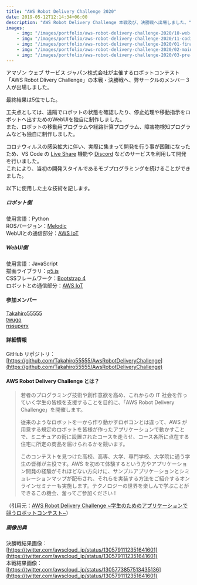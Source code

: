 ```yaml
---
title: "AWS Robot Delivery Challenge 2020"
date: 2019-05-12T12:14:34+06:00
description: "AWS Robot Delivery Challenge 本戦及び、決勝戦へ出場しました。"
images:
    - img: "/images/portfolio/aws-robot-delivery-challenge-2020/10-web-ui.jpeg"
    - img: "/images/portfolio/aws-robot-delivery-challenge-2020/11-coding.JPG"
    - img: "/images/portfolio/aws-robot-delivery-challenge-2020/01-final-game-result.jpeg"
    - img: "/images/portfolio/aws-robot-delivery-challenge-2020/02-main-game-result.jpeg"
    - img: "/images/portfolio/aws-robot-delivery-challenge-2020/03-pre-game-result.jpeg"
---
```


アマゾン ウェブ サービス ジャパン株式会社が主催するロボットコンテスト「AWS Robot Dlivery Challenge」の本戦・決勝戦へ、弊サークルのメンバー３人が出場しました。

最終結果は5位でした。

工夫点としては、遠隔でロボットの状態を確認したり、停止処理や移動指示をロボットへ出すためのWebUIを独自に制作しました。  
また、ロボットの移動用プログラムや経路計算プログラム、障害物検知プログラムなども独自に制作しました。  

コロナウィルスの感染拡大に伴い、実際に集まって開発を行う事が困難になったため、VS Code の [Live Share](https://visualstudio.microsoft.com/ja/services/live-share/) 機能や [Discord](https://discord.com/) などのサービスを利用して開発を行いました。  
これにより、当初の開発スタイルであるモブプログラミングを続けることができました。

以下に使用した主な技術を記します。

##### ロボット側
使用言語：Python  
ROSバージョン：[Melodic](http://wiki.ros.org/melodic)  
WebUIとの通信部分：[AWS IoT](https://aws.amazon.com/jp/iot/)


##### WebUI側
使用言語：JavaScript  
描画ライブラリ：[p5.js](https://p5js.org/)  
CSSフレームワーク：[Bootstrap 4](https://getbootstrap.jp/docs/4.5/extend/icons/)  
ロボットとの通信部分：[AWS IoT](https://aws.amazon.com/jp/iot/)  


#### 参加メンバー
[Takahiro55555](https://github.com/Takahiro55555)  
[twugo](https://github.com/twugo)  
[nssuperx](https://github.com/nssuperx)  

#### 詳細情報
GitHub リポジトリ：[https://github.com/Takahiro55555/AwsRobotDeliveryChallenge](https://github.com/Takahiro55555/AwsRobotDeliveryChallenge)

#### AWS Robot Delivery Challenge とは？

> 若者のプログラミング技術や創作意欲を高め、これからの IT 社会を作っていく学生の皆様を支援することを目的に、「AWS Robot Delivery Challenge」を開催します。
>  
> 従来のようなロボットを一から作り動かすロボコンとは違って、AWS が用意する規定のロボットを皆様が作ったアプリケーションで動かすことで、ミニチュアの街に設置されたコースを走らせ、コース各所に点在する住宅に所定の商品を届けられるかを競います。
>  
> このコンテストを見つけた高校、高専、大学、専門学校、大学院に通う学生の皆様が主役です。AWS を初めて体験するという方やアプリケーション開発の経験がそれほどない方向けに、サンプルアプリケーションとシミュレーションマップが配布され、それらを実装する方法をご紹介するオンラインセミナーも実施します。テクノロジーの世界を楽しんで学ぶことができるこの機会、奮ってご参加ください !

（引用元：[AWS Robot Delivery Challenge ~学生のためのアプリケーションで競うロボットコンテスト~](https://aws.amazon.com/jp/robot-delivery-challenge/)）


##### 画像出典
決勝戦結果画像：[https://twitter.com/awscloud_jp/status/1305791112351641601](https://twitter.com/awscloud_jp/status/1305791112351641601)  
本戦結果画像：[https://twitter.com/awscloud_jp/status/1305773857513435136](https://twitter.com/awscloud_jp/status/1305791112351641601)  

